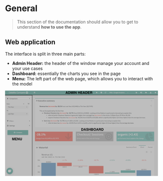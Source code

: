 # General

> This section of the documentation should allow you to get to understand **how to use the app**.



## Web application

The interface is split in three main parts:

* **Admin Header:** the header of the window manage your account and your use cases
* **Dashboard:**  essentially the charts you see in the page
* **Menu:** The left part of the web page, which allows you to interact with the model

![Menu](images/compare_home.png)
